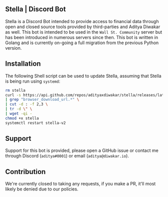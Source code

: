 Stella | Discord Bot
----

Stella is a Discord Bot intended to provide access to financial data through open and closed source tools provided by third-parties and Aditya Diwakar as well. This bot is intended to be used in the ``Wall St. Community`` server but has been introduced in numerous servers since then. This bot is written in Golang and is currently on-going a full migration from the previous Python version.

## Installation
The following Shell script can be used to update Stella, assuming that Stella is being run using ``systemd``:
```sh
rm stella
curl -s https://api.github.com/repos/adityaxdiwakar/stella/releases/latest \
| grep "browser_download_url.*" \
| cut -d : -f 2,3 \
| tr -d \" \
| wget -qi -
chmod +x stella
systemctl restart stella-v2
```

## Support

Support for this bot is provided, please open a GitHub issue or contact me through Discord (``aditya#0001``) or email (``aditya@diwakar.io``).

## Contribution

We're currently closed to taking any requests, if you make a PR, it'll most likely be denied due to our policies.

